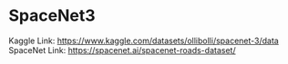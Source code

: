 # SpaceNet3

Kaggle Link: https://www.kaggle.com/datasets/ollibolli/spacenet-3/data  
SpaceNet Link: https://spacenet.ai/spacenet-roads-dataset/
